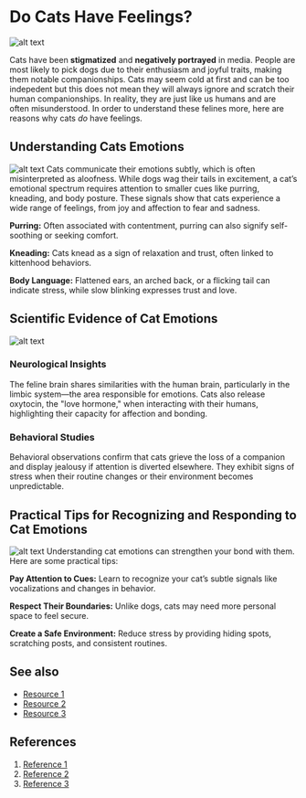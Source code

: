 # Do Cats Have Feelings?

![alt text](image.png)

Cats have been **stigmatized** and **negatively portrayed** in media. People are most likely to pick dogs due to their enthusiasm and joyful traits, making them notable companionships. Cats may seem cold at first and can be too indepedent but this does not mean they will always ignore and scratch their human companionships. In reality, they are just like us humans and are often misunderstood. In order to understand these felines more, here are reasons why cats *do* have feelings.


## Understanding Cats Emotions
![alt text](image-1.png)
Cats communicate their emotions subtly, which is often misinterpreted as aloofness. While dogs wag their tails in excitement, a cat’s emotional spectrum requires attention to smaller cues like purring, kneading, and body posture. These signals show that cats experience a wide range of feelings, from joy and affection to fear and sadness.

**Purring:** Often associated with contentment, purring can also signify self-soothing or seeking comfort.

**Kneading:** Cats knead as a sign of relaxation and trust, often linked to kittenhood behaviors.

**Body Language:** Flattened ears, an arched back, or a flicking tail can indicate stress, while slow blinking expresses trust and love.

## Scientific Evidence of Cat Emotions
![alt text](image-2.png)
### Neurological Insights
The feline brain shares similarities with the human brain, particularly in the limbic system—the area responsible for emotions. Cats also release oxytocin, the "love hormone," when interacting with their humans, highlighting their capacity for affection and bonding.
### Behavioral Studies
Behavioral observations confirm that cats grieve the loss of a companion and display jealousy if attention is diverted elsewhere. They exhibit signs of stress when their routine changes or their environment becomes unpredictable.

## Practical Tips for Recognizing and Responding to Cat Emotions
![alt text](image-3.png)
Understanding cat emotions can strengthen your bond with them. Here are some practical tips:

**Pay Attention to Cues:** Learn to recognize your cat’s subtle signals like vocalizations and changes in behavior.

**Respect Their Boundaries:** Unlike dogs, cats may need more personal space to feel secure.

**Create a Safe Environment:** Reduce stress by providing hiding spots, scratching posts, and consistent routines.



## See also
- [Resource 1](https://www.vice.com/en_us/article/pa735v/your-cat-thinks-of-you-like-a-parent-study-suggests)
- [Resource 2](https://modkat.com/blogs/modkat-purrr/do-cats-love-their-owners-these-5-studies-say-yes?srsltid=AfmBOoppWBHd50f8wo8-oy2_7NHVDV0LkZ9U1FgwC4Zkj2AL6afGtjqh)
- [Resource 3](https://www.scientificamerican.com/article/the-inner-life-of-cats/)

## References
1. [Reference 1](https://www.psychologytoday.com/intl/blog/brain-food/201404/the-cat-nobel-prize-part-iii)
2. [Reference 2](https://www.purina.co.uk/articles/cats/behaviour/understanding-cats/cat-body-language)
3. [Reference 3](https://revealpetfood.com/cat-health-and-wellness/how-to-make-your-cat-feel-more-secure-and-safe-at-home/)
